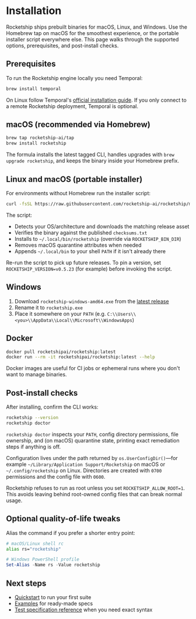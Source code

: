 # Installation

Rocketship ships prebuilt binaries for macOS, Linux, and Windows. Use the Homebrew tap on macOS for the smoothest experience, or the portable installer script everywhere else. This page walks through the supported options, prerequisites, and post-install checks.

## Prerequisites

To run the Rocketship engine locally you need Temporal:

```bash
brew install temporal
```

On Linux follow Temporal's [official installation guide](https://docs.temporal.io/cli#install). If you only connect to a remote Rocketship deployment, Temporal is optional.

## macOS (recommended via Homebrew)

```bash
brew tap rocketship-ai/tap
brew install rocketship
```

The formula installs the latest tagged CLI, handles upgrades with `brew upgrade rocketship`, and keeps the binary inside your Homebrew prefix.

## Linux and macOS (portable installer)

For environments without Homebrew run the installer script:

```bash
curl -fsSL https://raw.githubusercontent.com/rocketship-ai/rocketship/main/scripts/install.sh | bash
```

The script:

- Detects your OS/architecture and downloads the matching release asset
- Verifies the binary against the published `checksums.txt`
- Installs to `~/.local/bin/rocketship` (override via `ROCKETSHIP_BIN_DIR`)
- Removes macOS quarantine attributes when needed
- Appends `~/.local/bin` to your shell `PATH` if it isn't already there

Re-run the script to pick up future releases. To pin a version, set `ROCKETSHIP_VERSION=v0.5.23` (for example) before invoking the script.

## Windows

1. Download `rocketship-windows-amd64.exe` from the [latest release](https://github.com/rocketship-ai/rocketship/releases/latest)
2. Rename it to `rocketship.exe`
3. Place it somewhere on your `PATH` (e.g. `C:\\Users\\<you>\\AppData\\Local\\Microsoft\\WindowsApps`)

## Docker

```bash
docker pull rocketshipai/rocketship:latest
docker run --rm -it rocketshipai/rocketship:latest --help
```

Docker images are useful for CI jobs or ephemeral runs where you don't want to manage binaries.

## Post-install checks

After installing, confirm the CLI works:

```bash
rocketship --version
rocketship doctor
```

`rocketship doctor` inspects your `PATH`, config directory permissions, file ownership, and (on macOS) quarantine state, printing exact remediation steps if anything is off.

Configuration lives under the path returned by `os.UserConfigDir()`—for example `~/Library/Application Support/Rocketship` on macOS or `~/.config/rocketship` on Linux. Directories are created with `0700` permissions and the config file with `0600`.

Rocketship refuses to run as root unless you set `ROCKETSHIP_ALLOW_ROOT=1`. This avoids leaving behind root-owned config files that can break normal usage.

## Optional quality-of-life tweaks

Alias the command if you prefer a shorter entry point:

```bash
# macOS/Linux shell rc
alias rs="rocketship"
```

```powershell
# Windows PowerShell profile
Set-Alias -Name rs -Value rocketship
```

## Next steps

- [Quickstart](quickstart.md) to run your first suite
- [Examples](examples.md) for ready-made specs
- [Test specification reference](yaml-reference/index.md) when you need exact syntax
